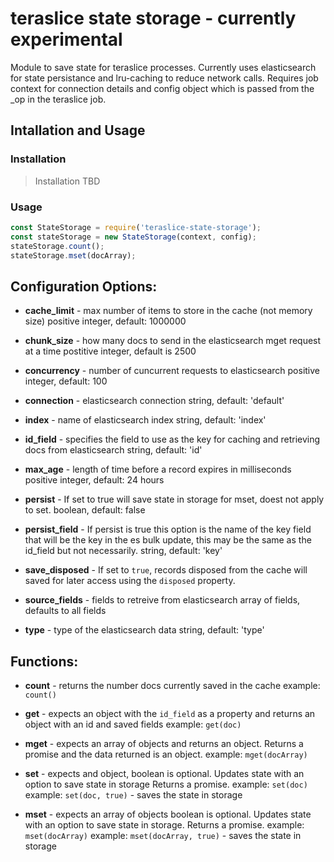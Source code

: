 # teraslice state storage - currently experimental

Module to save state for teraslice processes.  Currently uses elasticsearch for
state persistance and lru-caching to reduce network calls.  Requires job context
for connection details and config object which is passed from the _op in the
teraslice job.

## Intallation and Usage

### Installation

> Installation TBD

### Usage

```javascript
const StateStorage = require('teraslice-state-storage');
const stateStorage = new StateStorage(context, config);
stateStorage.count();
stateStorage.mset(docArray);
```

## Configuration Options:

* __cache_limit__ - max number of items to store in the cache (not memory
  size)
  positive integer, default: 1000000

* __chunk_size__ - how many docs to send in the elasticsearch mget request at
  a time
  postitive integer, default is 2500

* __concurrency__ - number of cuncurrent requests to elasticsearch
  positive integer, default: 100

* __connection__ - elasticsearch connection
  string, default: 'default'

* __index__ - name of elasticsearch index
  string, default: 'index'

* __id_field__ - specifies the field to use as the key for caching and
  retrieving docs from elasticsearch
  string, default: 'id'

* __max_age__ - length of time before a record expires in milliseconds
  positive integer, default: 24 hours

* __persist__ - If set to true will save state in storage for mset, doest not
  apply to set.
  boolean, default: false

* __persist_field__ - If persist is true this option is the name of the key
  field that will be the key in the es bulk update, this may be the same as
  the id_field but not necessarily.
  string, default: 'key'

* __save_disposed__ - If set to `true`, records disposed from the cache will
  saved for later access using the `disposed` property.

* __source_fields__ - fields to retreive from elasticsearch
  array of fields, defaults to all fields

* __type__ - type of the elasticsearch data string, default: 'type'


## Functions:

* __count__ - returns the number docs currently saved in the cache
  example: `count()`

* __get__ - expects an object with the `id_field` as a property and returns an
  object with an id and saved fields
  example: `get(doc)`

* __mget__ - expects an array of objects and returns an object.  Returns a
  promise and the data returned is an object.
  example: `mget(docArray)`

* __set__ - expects and object, boolean is optional. Updates state with an
  option to save state in storage
  Returns a promise.
  example: `set(doc)`
  example: `set(doc, true)` - saves the state in storage

* __mset__ - expects an array of objects boolean is optional.  Updates state
  with an option to save state in storage.
  Returns a promise.
  example: `mset(docArray)`
  example: `mset(docArray, true)` - saves the state in storage


